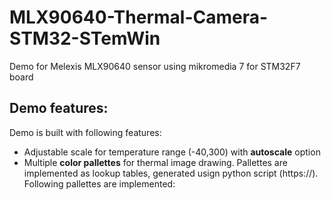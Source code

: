 # MLX90640-Thermal-Camera-STM32-STemWin
 Demo for Melexis MLX90640 sensor using mikromedia 7 for STM32F7 board
## Demo features:
Demo is built with following features:
- Adjustable scale for temperature range (-40,300) with **autoscale** option
- Multiple **color pallettes** for thermal image drawing. Pallettes are implemented as lookup tables, generated usign python script (https://). Following pallettes are implemented:
